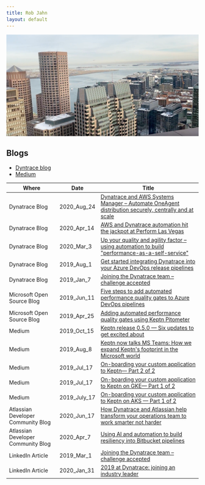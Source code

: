 ```yaml
---
title: Rob Jahn
layout: default
---
```


![useful image](/assets/boston.png)

## Blogs

* [Dyntrace blog](https://www.dynatrace.com/news/blog/author/rob-jahn/)
* [Medium](https://medium.com/@robjahn)

| Where | Date | Title |
| --- | --- | --- |
| Dynatrace Blog | 2020_Aug_24 | [Dynatrace and AWS Systems Manager – Automate OneAgent distribution securely, centrally and at scale](https://www.dynatrace.com/news/blog/dynatrace-and-aws-systems-manager-automate-oneagent-distribution-securely-centrally-and-at-scale/) |
| Dynatrace Blog | 2020_Apr_14 | [AWS and Dynatrace automation hit the jackpot at Perform Las Vegas](https://www.dynatrace.com/news/blog/aws-and-dynatrace-automation-hit-the-jackpot-at-perform-las-vegas/)
| Dynatrace Blog | 2020_Mar_3 | [Up your quality and agility factor – using automation to build &quot;performance-as-a-self-service&quot;](https://www.dynatrace.com/news/blog/up-your-quality-and-agility-factor-using-automation-to-build-performance-as-a-self-service/) |
| Dynatrace Blog | 2019_Aug_1 | [Get started integrating Dynatrace into your Azure DevOps release pipelines](https://www.dynatrace.com/news/blog/get-started-integrating-dynatrace-in-your-azure-devops-release-pipelines/) |
| Dynatrace Blog | 2019_Jan_7 | [Joining the Dynatrace team – challenge accepted](https://www.dynatrace.com/news/blog/joining-the-dynatrace-team-challenge-accepted/) |
| Microsoft Open Source Blog | 2019_Jun_11 | [Five steps to add automated performance quality gates to Azure DevOps pipelines](https://cloudblogs.microsoft.com/opensource/2019/06/11/five-steps-add-automated-performance-quality-gates-azure-devops-pipelines/) |
| Microsoft Open Source Blog | 2019_Apr_25 | [Adding automated performance quality gates using Keptn Pitometer](https://cloudblogs.microsoft.com/opensource/2019/04/25/adding-automated-performance-quality-gates-using-keptn-pitometer/) |
| Medium | 2019_Oct_15 | [Keptn release 0.5.0 — Six updates to get excited about](https://medium.com/keptn/keptn-release-0-5-0-six-updates-to-get-excited-about-30ca1688fb9a) |
| Medium | 2019_Aug_8 | [Keptn now talks MS Teams: How we expand Keptn&#39;s footprint in the Microsoft world](https://medium.com/keptn/keptn-now-talks-ms-teams-how-we-expand-keptns-footprint-in-the-microsoft-world-c330c0c8d4f1) |
| Medium | 2019_Jul_17 | [On-boarding your custom application to Keptn— Part 2 of 2](https://medium.com/keptn/on-boarding-your-custom-application-to-keptn-part-2-of-2-56c6ec0bdcd5) |
| Medium | 2019_Jul_17 | [On-boarding your custom application to Keptn on GKE— Part 1 of 2](https://medium.com/keptn/on-boarding-your-custom-application-to-keptn-on-gke-part-1-of-2-e18817205e4a) |
| Medium | 2019_July_17 | [On-boarding your custom application to Keptn on AKS — Part 1 of 2](https://medium.com/keptn/on-boarding-your-custom-application-to-keptn-on-aks-part-1-of-2-fc15bb7d2a95) |
| Atlassian Developer Community Blog | 2020_Jun_17 | [How Dynatrace and Atlassian help transform your operations team to work smarter not harder](https://community.atlassian.com/t5/Marketplace-Apps-Integrations/How-Dynatrace-and-Atlassian-help-transform-your-operations-team/ba-p/1408752) |
| Atlassian Developer Community Blog | 2020_Apr_7 | [Using AI and automation to build resiliency into Bitbucket pipelines](https://community.atlassian.com/t5/Marketplace-Apps-Integrations/Using-AI-and-automation-to-build-resiliency-into-Bitbucket/ba-p/1343165) |
| LinkedIn Article | 2019_Mar_1 | [Joining the Dynatrace team – challenge accepted](https://www.linkedin.com/pulse/joining-dynatrace-team-challenge-accepted-rob-jahn/) |
| LinkedIn Article | 2020_Jan_31 | [2019 at Dynatrace: joining an industry leader](https://www.linkedin.com/pulse/2019-dynatrace-joining-industry-leader-rob-jahn/) |
